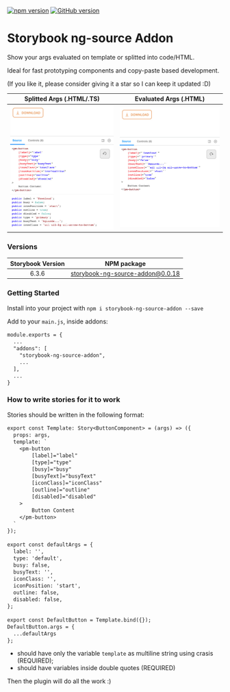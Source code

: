 [![npm version](https://badge.fury.io/js/storybook-ng-source-addon.svg)](https://www.npmjs.com/package/storybook-ng-source-addon)
[![GitHub version](https://img.shields.io/github/stars/gabriel-gn/storybook-story-args-addon?style=social)](https://github.com/gabriel-gn/storybook-story-args-addon)

# Storybook ng-source Addon

Show your args evaluated on template or splitted into code/HTML.

Ideal for fast prototyping components and copy-paste based development.

(If you like it, please consider giving it a star so I can keep it updated :D)

Splitted Args (.HTML/.TS)             |  Evaluated Args (.HTML)
:-------------------------:|:-------------------------:
<img src="docs/images/ex_splitted_args.jpg" width="450">  |  <img src="docs/images/ex_evaluated_args.jpg" width="450">

### Versions

Storybook Version | NPM package
:-------------------------:|:-------------------------:
6.3.6 | storybook-ng-source-addon@0.0.18

### Getting Started

Install into your project with `npm i storybook-ng-source-addon --save`

Add to your `main.js`, inside addons:

```
module.exports = {
  ...
  "addons": [
    "storybook-ng-source-addon",
    ...
  ],
  ...
}
```

### How to write stories for it to work

Stories should be written in the following format:

```
export const Template: Story<ButtonComponent> = (args) => ({
  props: args,
  template: `
    <pm-button
        [label]="label"
        [type]="type"
        [busy]="busy"
        [busyText]="busyText"
        [iconClass]="iconClass"
        [outline]="outline"
        [disabled]="disabled"
    >
        Button Content
    </pm-button>
  `
});

export const defaultArgs = {
  label: '',
  type: 'default',
  busy: false,
  busyText: '',
  iconClass: '',
  iconPosition: 'start',
  outline: false,
  disabled: false,
};

export const DefaultButton = Template.bind({});
DefaultButton.args = {
  ...defaultArgs
};
```


- should have only the variable `template` as multiline string using crasis (REQUIRED);
- should have variables inside double quotes (REQUIRED)

Then the plugin will do all the work :)
